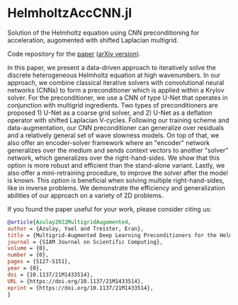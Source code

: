# HelmholtzAccCNN.jl

Solution of the Helmholtz equation using CNN preconditioning for acceleration, augomented with shifted Laplacian multigrid.

Code repository for the [paper](https://epubs.siam.org/doi/10.1137/21M1433514) ([arXiv version](https://arxiv.org/abs/2203.11025)).

In this paper, we present a data-driven approach to iteratively solve the discrete heterogeneous Helmholtz equation at high wavenumbers. In our approach, we combine classical iterative solvers with convolutional neural networks (CNNs) to form a preconditioner which is applied within a Krylov solver. For the preconditioner, we use a CNN of type U-Net that operates in conjunction with multigrid ingredients. Two types of preconditioners are proposed 1) U-Net as a coarse grid solver, and 2) U-Net as a deflation operator with shifted Laplacian V-cycles. Following our training scheme and data-augmentation, our CNN preconditioner can generalize over residuals and a relatively general set of wave slowness models. On top of that, we also offer an encoder-solver framework where an "encoder" network generalizes over the medium and sends context vectors to another "solver" network, which generalizes over the right-hand-sides. We show that this option is more robust and efficient than the stand-alone variant. Lastly, we also offer a mini-retraining procedure, to improve the solver after the model is known. This option is beneficial when solving multiple right-hand-sides, like in inverse problems. We demonstrate the efficiency and generalization abilities of our approach on a variety of 2D problems.


If you found the paper useful for your work, please consider citing us:

```bibtex
@article{Azulay2022MultigridAugomented,
author = {Azulay, Yael and Treister, Eran},
title = {Multigrid-Augmented Deep Learning Preconditioners for the Helmholtz Equation},
journal = {SIAM Journal on Scientific Computing},
volume = {0},
number = {0},
pages = {S127-S151},
year = {0},
doi = {10.1137/21M1433514},
URL = {https://doi.org/10.1137/21M1433514},
eprint = {https://doi.org/10.1137/21M1433514},
}
```
